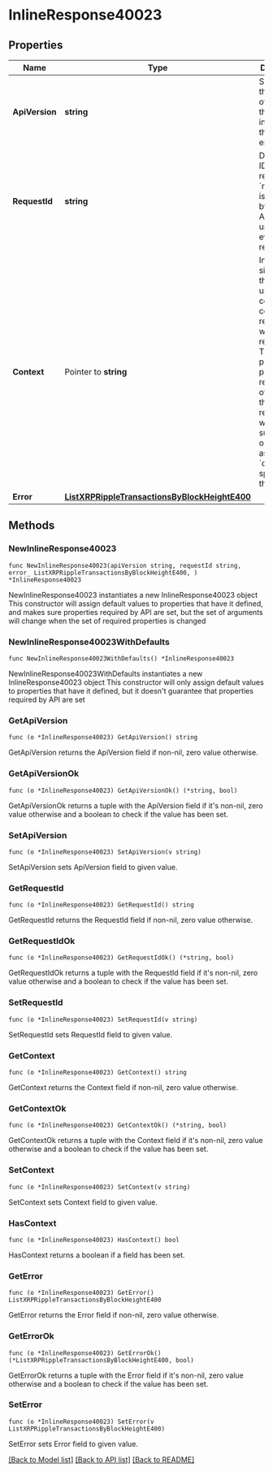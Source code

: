# InlineResponse40023

## Properties

Name | Type | Description | Notes
------------ | ------------- | ------------- | -------------
**ApiVersion** | **string** | Specifies the version of the API that incorporates this endpoint. | 
**RequestId** | **string** | Defines the ID of the request. The &#x60;requestId&#x60; is generated by Crypto APIs and it&#39;s unique for every request. | 
**Context** | Pointer to **string** | In batch situations the user can use the context to correlate responses with requests. This property is present regardless of whether the response was successful or returned as an error. &#x60;context&#x60; is specified by the user. | [optional] 
**Error** | [**ListXRPRippleTransactionsByBlockHeightE400**](ListXRPRippleTransactionsByBlockHeightE400.md) |  | 

## Methods

### NewInlineResponse40023

`func NewInlineResponse40023(apiVersion string, requestId string, error_ ListXRPRippleTransactionsByBlockHeightE400, ) *InlineResponse40023`

NewInlineResponse40023 instantiates a new InlineResponse40023 object
This constructor will assign default values to properties that have it defined,
and makes sure properties required by API are set, but the set of arguments
will change when the set of required properties is changed

### NewInlineResponse40023WithDefaults

`func NewInlineResponse40023WithDefaults() *InlineResponse40023`

NewInlineResponse40023WithDefaults instantiates a new InlineResponse40023 object
This constructor will only assign default values to properties that have it defined,
but it doesn't guarantee that properties required by API are set

### GetApiVersion

`func (o *InlineResponse40023) GetApiVersion() string`

GetApiVersion returns the ApiVersion field if non-nil, zero value otherwise.

### GetApiVersionOk

`func (o *InlineResponse40023) GetApiVersionOk() (*string, bool)`

GetApiVersionOk returns a tuple with the ApiVersion field if it's non-nil, zero value otherwise
and a boolean to check if the value has been set.

### SetApiVersion

`func (o *InlineResponse40023) SetApiVersion(v string)`

SetApiVersion sets ApiVersion field to given value.


### GetRequestId

`func (o *InlineResponse40023) GetRequestId() string`

GetRequestId returns the RequestId field if non-nil, zero value otherwise.

### GetRequestIdOk

`func (o *InlineResponse40023) GetRequestIdOk() (*string, bool)`

GetRequestIdOk returns a tuple with the RequestId field if it's non-nil, zero value otherwise
and a boolean to check if the value has been set.

### SetRequestId

`func (o *InlineResponse40023) SetRequestId(v string)`

SetRequestId sets RequestId field to given value.


### GetContext

`func (o *InlineResponse40023) GetContext() string`

GetContext returns the Context field if non-nil, zero value otherwise.

### GetContextOk

`func (o *InlineResponse40023) GetContextOk() (*string, bool)`

GetContextOk returns a tuple with the Context field if it's non-nil, zero value otherwise
and a boolean to check if the value has been set.

### SetContext

`func (o *InlineResponse40023) SetContext(v string)`

SetContext sets Context field to given value.

### HasContext

`func (o *InlineResponse40023) HasContext() bool`

HasContext returns a boolean if a field has been set.

### GetError

`func (o *InlineResponse40023) GetError() ListXRPRippleTransactionsByBlockHeightE400`

GetError returns the Error field if non-nil, zero value otherwise.

### GetErrorOk

`func (o *InlineResponse40023) GetErrorOk() (*ListXRPRippleTransactionsByBlockHeightE400, bool)`

GetErrorOk returns a tuple with the Error field if it's non-nil, zero value otherwise
and a boolean to check if the value has been set.

### SetError

`func (o *InlineResponse40023) SetError(v ListXRPRippleTransactionsByBlockHeightE400)`

SetError sets Error field to given value.



[[Back to Model list]](../README.md#documentation-for-models) [[Back to API list]](../README.md#documentation-for-api-endpoints) [[Back to README]](../README.md)


